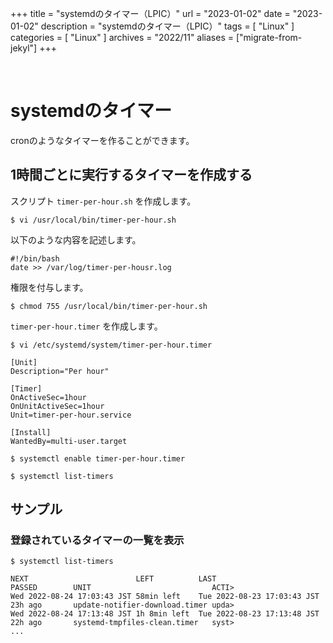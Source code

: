 +++
title = "systemdのタイマー（LPIC）"
url = "2023-01-02"
date = "2023-01-02"
description = "systemdのタイマー（LPIC）"
tags = [
  "Linux"
]
categories = [
  "Linux"
]
archives = "2022/11"
aliases = ["migrate-from-jekyl"]
+++

<br>

# systemdのタイマー

cronのようなタイマーを作ることができます。

## 1時間ごとに実行するタイマーを作成する

スクリプト `timer-per-hour.sh` を作成します。

```
$ vi /usr/local/bin/timer-per-hour.sh
```

以下のような内容を記述します。

```
#!/bin/bash
date >> /var/log/timer-per-housr.log
```

権限を付与します。

```
$ chmod 755 /usr/local/bin/timer-per-hour.sh
```

`timer-per-hour.timer` を作成します。

```
$ vi /etc/systemd/system/timer-per-hour.timer
```

```
[Unit]
Description="Per hour"

[Timer]
OnActiveSec=1hour
OnUnitActiveSec=1hour
Unit=timer-per-hour.service

[Install]
WantedBy=multi-user.target
```

```
$ systemctl enable timer-per-hour.timer
```

```
$ systemctl list-timers
```


## サンプル

### 登録されているタイマーの一覧を表示

```
$ systemctl list-timers
```

```dotnetcli
NEXT                        LEFT          LAST                        PASSED        UNIT                           ACTI>
Wed 2022-08-24 17:03:43 JST 58min left    Tue 2022-08-23 17:03:43 JST 23h ago       update-notifier-download.timer upda>
Wed 2022-08-24 17:13:48 JST 1h 8min left  Tue 2022-08-23 17:13:48 JST 22h ago       systemd-tmpfiles-clean.timer   syst>
...
```
